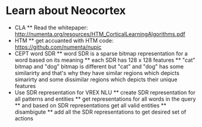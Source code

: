 # Learn about Neocortex
* CLA
** Read the whitepaper: http://numenta.org/resources/HTM_CorticalLearningAlgorithms.pdf
* HTM
** get accuanted with HTM code: https://github.com/numenta/nupic
* CEPT word SDR
** word SDR is a sparse bitmap representation for a word based on its meaning
** each SDR has 128 x 128 features 
** "cat" bitmap and "dog" bitmap is different but "cat" and "dog"
    has some similarirty and that's why they have similar regions which
    depicts simarirty and some dissimilar regions which depicts their 
    unique features
* Use SDR representation for VREX NLU
** create SDR representation for all patterns and entities
** get representations for all words in the query
** and based on SDR representations get all valid entities
** disambigute
** add all the SDR representations to get desired set of actions
